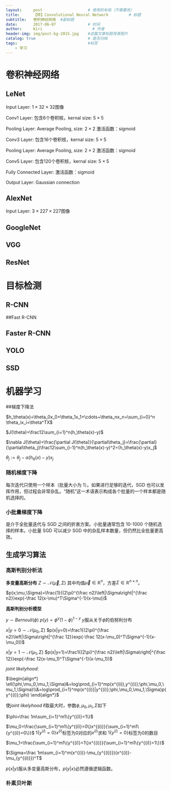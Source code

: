 ```yaml
---
layout:     post                    # 使用的布局（不需要改）
title:      【转】Convolutional Neural Network         # 标题 
subtitle:   卷积神经网络  #副标题
date:       2017-06-07              # 时间
author:     Kiri                      # 作者
header-img: img/post-bg-2015.jpg    #这篇文章标题背景图片
catalog: true                       # 是否归档
tags:                               #标签
    - 学习
---
```


# 卷积神经网络

## LeNet

Input Layer: $1\times32\times32$图像

Conv1 Layer: 包含6个卷积核，kernal size: $5\times5$

Pooling Layer: Average Pooling, size: $2\times2$	激活函数：sigmoid

Conv3 Layer: 包含16个卷积核，kernal size: $5\times5$

Pooling Layer: Average Pooling,  size: $2\times2​$	激活函数：sigmoid

Conv5 Layer: 包含120个卷积核，kernal size: $5\times 5$

Fully Connected Layer: 激活函数：sigmoid

Output Layer: Gaussian connection





## AlexNet

Input Layer: $3\times 227\times227$图像



## GoogleNet

## VGG

## ResNet

# 目标检测

## R-CNN

##Fast R-CNN

## Faster R-CNN

## YOLO

## SSD

# 机器学习

##梯度下降法

$h_\theta(x)=\theta_0x_0+\theta_1x_1+\cdots+\theta_nx_n=\sum_{i=0}^n \theta_ix_i=\theta^TX$

$J(\theta)=\frac12\sum_{i=1}^n(h_\theta(x)-y)$

$\nabla J(\theta)=\frac{\partial J(\theta)}{\partial\theta_j}=\frac{\partial}{\partial\theta_j}\frac12\sum_{i-1}^n(h_\theta(x)-y)^2=(h_\theta(x)-y)x_j$

$\theta_j:=\theta_j-\alpha(h_\theta(x)-y)x_j$

### 随机梯度下降

每次迭代只使用一个样本（批量大小为 1）。如果进行足够的迭代，SGD 也可以发挥作用，但过程会非常杂乱。“随机”这一术语表示构成各个批量的一个样本都是随机选择的。

### 小批量梯度下降

是介于全批量迭代与 SGD 之间的折衷方案。小批量通常包含 10-1000 个随机选择的样本。小批量 SGD 可以减少 SGD 中的杂乱样本数量，但仍然比全批量更高效。

## 生成学习算法

### 高斯判别分析法

**多变量高斯分布** $Z\sim \mathcal N(\vec{\mu},\Sigma)$ 其中均值$\vec{\mu}\in \mathbb{R}^n$，方差$\Sigma \in \mathbb{R}^{n \times n}$。

$p(x;\mu,\Sigma)=\frac{1}{(2\pi)^{\frac n2}\left|\Sigma\right|^{\frac n2}}exp(-\frac 12(x-\mu)^T\Sigma^{-1}(x-\mu))$

**高斯判别分析模型**

$y \sim Bernouli(\phi)$			$p(y)=\phi^y(1-\phi)^{1-y}$		$y$服从关于$\phi$的伯努利分布

$x|y=0 \sim \mathcal N(\mu_0,\Sigma)$		$p(x|y=0)=\frac1{(2\pi)^{\frac n2}\left|\Sigma\right|^{\frac 12}}exp(-\frac 12(x-\mu_0)^T\Sigma^{-1}(x-\mu_0))$

$x|y=1 \sim \mathcal N(\mu_1,\Sigma)$		$p(x|y=1)=\frac1{(2\pi)^{\frac n2}\left|\Sigma\right|^{\frac 12}}exp(-\frac 12(x-\mu_1)^T\Sigma^{-1}(x-\mu_1))$

$joint \ likelyhood$:

$\begin{align*} \ell(\phi,\mu_0,\mu_1,\Sigma)&=log\prod_{i=1}^mp(x^{(i)},y^{(i)};\phi,\mu_0,\mu_1,\Sigma)\\&=log\prod_{i=1}^mp(x^{(i)}|y^{(i)};\phi,\mu_0,\mu_1,\Sigma)p(y^{(i)};\phi) \end{align*}$

使$joint\ likelyhood$ $\ell$取最大时，参数$\phi,\mu_0,\mu_1,\Sigma$如下

$\phi=\frac 1m\sum_{i=1}^m1\{y^{(i)}=1\}$

$\mu_0=\frac{\sum_{i=1}^m1\{y^{(i)}=0\}x^{(i)}}{\sum_{i=1}^m1\{y^{(i)}=0\}}$		$1\{y^{(i)}=0\}x^{(i)}$标签为0对应的$x^{(i)}$求和	$1\{y^{(i)}=0\}$标签为0的数目

$\mu_1=\frac{\sum_{i=1}^m1\{y^{(i)}=1\}x^{(i)}}{\sum_{i=1}^m1\{y^{(i)}=1\}}$

$\Sigma=\frac 1m\sum_{i=1}^m(x^{(i)}-\mu_{y^{(i)}})(x^{(i)}-\mu_{y^{(i)}})^T$

$p(x|y)$服从多变量高斯分布，$p(y|x)$必然遵循逻辑函数。

### 朴素贝叶斯









